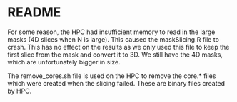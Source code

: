 # README

For some reason, the HPC had insufficient memory to read in the large masks (4D slices when N is large).
This caused the maskSlicing.R file to crash. This has no effect on the results as we only 
used this file to keep the first slice from the mask and convert it to 3D.
We still have the 4D masks, which are unfortunately bigger in size. 

The remove_cores.sh file is used on the HPC to remove the core.* files which were created
when the slicing failed. These are binary files created by HPC.